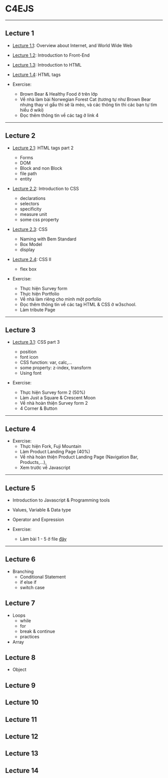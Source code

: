 # C4EJS

---

## Lecture 1

- [Lecture 1.1](Lecture-1.1.Overview.md): Overview about Internet, and World Wide Web

- [Lecture 1.2](Lecture-1.2.Introduction-to-Front-End.md): Introduction to Front-End

- [Lecture 1.3](Lecture-1.3.Introduction-to-HTML.md): Introduction to HTML

- [Lecture 1.4](Lecture-1.4.HTML.md): HTML tags

- Exercise:
    * Brown Bear & Healthy Food ở trên lớp
    * Về nhà làm bài Norwegian Forest Cat (tương tự như Brown Bear nhưng thay vì gấu thì sẽ là mèo, và các thông tin thì các bạn tự tìm hiểu ở wiki)
    * Đọc thêm thông tin về các tag ở link 4 

---

## Lecture 2
- [Lecture 2.1](Lecture-2.1.HTML-II.md): HTML tags part 2 
    - Forms
    - DOM
    - Block and non Block
    - file path
    - entity

- [Lecture 2.2](Lecture-2.2.Introduction-to-CSS.md): Introduction to CSS
    - declarations
    - selectors
    - specificity
    - measure unit
    - some css property

- [Lecture 2.3](Lecture-2.3.CSS.md): CSS
    - Naming with Bem Standard
    - Box Model
    - display

- [Lecture 2.4](Lecture-2.4.CSS-II.md): CSS II
    - flex box
    
- Exercise:
    * Thực hiện Survey form
    * Thực hiện Portfolio
    * Về nhà làm riêng cho mình một porfolio
    * Đọc thêm thông tin về các tag HTML & CSS ở w3school.
    * Làm tribute Page

---

## Lecture 3
- [Lecture 3.1](Lecture-3.1.CSS-III.md): CSS part 3
    - position
    - font icon
    - CSS function: var, calc,...
    - some property: z-index, transform
    - Using font

- Exercise:
    * Thực hiện Survey form 2 (50%)
    * Làm Just a Square & Crescent Moon
    * Về nhà hoàn thiện Survey form 2
    * 4 Corner & Button

---

## Lecture 4
- Exercise:
    * Thực hiện Fork, Fuji Mountain
    * Làm Product Landing Page (40%)
    * Về nhà hoàn thiện Product Landing Page (Navigation Bar, Products,...), 
    * Xem trước về Javascript

---

## Lecture 5
- Introduction to Javascript & Programming tools

- Values, Variable & Data type

- Operator and Expression

- Exercise:
    * Làm bài 1 - 5 ở file <a href="https://github.com/sonlhcsuit/JS-Resources/blob/master/Practices/Exercises/01 - Values, Types, Operators and Basic Functions.md">đây</a> 

---

## Lecture 6
- Branching
    - Conditional Statement
    - if else if 
    - switch case
## Lecture 7
- Loops
    - while
    - for
    - break & continue
    - practices
- Array
## Lecture 8
- Object
## Lecture 9
## Lecture 10
## Lecture 11
## Lecture 12
## Lecture 13
## Lecture 14
